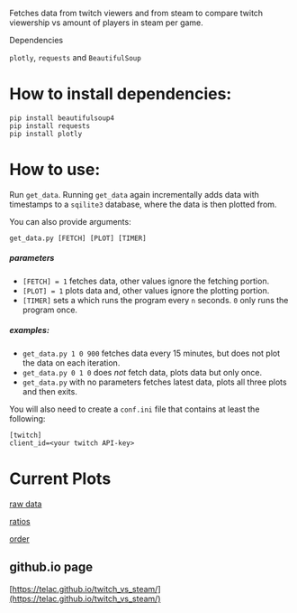 Fetches data from twitch viewers and from steam to compare twitch viewership vs amount of players in steam per game.

Dependencies

`plotly`, `requests` and `BeautifulSoup`

# How to install dependencies:

```
pip install beautifulsoup4
pip install requests
pip install plotly
```

# How to use:

Run `get_data`. Running `get_data` again incrementally adds data with timestamps to a `sqilite3` database, where the data is then plotted from.

You can also provide arguments:

`get_data.py [FETCH] [PLOT] [TIMER]`

##### parameters
* `[FETCH] = 1` fetches data, other values ignore the fetching portion.
* `[PLOT] = 1` plots data and, other values ignore the plotting portion.
* `[TIMER]` sets a which runs the program every `n` seconds. `0` only runs the program once.

##### examples:

* `get_data.py 1 0 900` fetches data every 15 minutes, but does not plot the data on each iteration.
* `get_data.py 0 1 0` does *not* fetch data, plots data but only once.
* `get_data.py` with no parameters fetches latest data, plots all three plots and then exits.


You will also need to create a `conf.ini` file that contains at least the following:
```
[twitch]
client_id=<your twitch API-key>
```

# Current Plots

[raw data](plots/raw_data.html)

[ratios](plots/ratios.html)

[order](plots/order.html)

## github.io page

[https://telac.github.io/twitch_vs_steam/](https://telac.github.io/twitch_vs_steam/)
